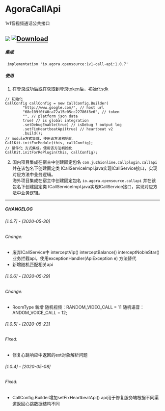 # AgoraCallApi

1v1音视频通话公共接口

![](https://travis-ci.org/pengfeigao/AgoraCallApi.svg?branch=master) [ ![Download](https://api.bintray.com/packages/akid/maven/1v1-call-api/images/download.svg) ](https://bintray.com/akid/maven/1v1-call-api/_latestVersion)
---

##### 集成

```
 implementation 'io.agora.opensource:1v1-call-api:1.0.7'
```

##### 使用

1. 在登录成功后或在获取到登录token后，初始化sdk

```
// 初始化
CallConfig callConfig = new CallConfig.Builder(
        "http://www.google.com/", // host url
        "68e109f0f40ca72a15e05cc22786f8e6", // token
        "", // platform json data
        true) // is global integration
        .setDebugEnable(true) // isDebug ? output log
        .setFixHeartbeatApi(true) // heartbeat v2
        .build();
// module方式集成，使用该方法初始化
CallKit.initForModule(this, callConfig);
// 插件化 方式集成，使用该方法初始化
CallKit.initForRePlugin(this, callConfig);
```

2. 国内项目集成在宿主中创建固定包名 `com.juzhionline.callplugin.callapi` 并在该包名下创建固定类 ICallServiceImpl.java实现ICallService接口，实现对应方法中业务逻辑。</br>
海外项目集成在宿主中创建固定包名 `io.agora.opensource.callapi` 并在该包名下创建固定类 ICallServiceImpl.java实现ICallService接口，实现对应方法中业务逻辑。</br>

---

##### CHANGELOG

###### [1.0.7] - [2020-05-30]

###### Change: 

- 废弃ICallService中 interceptVip() interceptBalance() interceptNobleStar() 业务拦截api，使用exceptionHandler(ApiException e) 方法替代
- 新增随机匹配相关api

###### [1.0.6] - [2020-05-29]

###### Change: 

- RoomType 新增 随机视频：RANDOM_VIDEO_CALL = 11 随机语音：ANDOM_VOICE_CALL = 12;

###### [1.0.5] - [2020-05-23]

###### Fixed:

- 修复心跳响应中返回的ext对象解析问题

###### [1.0.4] - [2020-05-08]

###### Fixed:

- CallConfig.Builder增加setFixHeartbeatApi() api用于修复服务端根据不同渠道返回心跳数据结构不同

